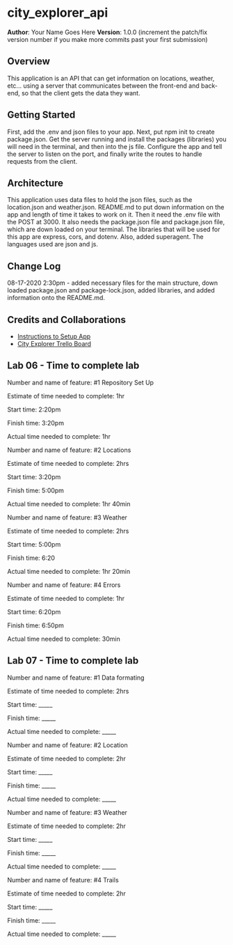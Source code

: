 # city_explorer_api

**Author**: Your Name Goes Here
**Version**: 1.0.0 (increment the patch/fix version number if you make more commits past your first submission)

## Overview
<!-- Provide a high level overview of what this application is and why you are building it, beyond the fact that it's an assignment for this class. (i.e. What's your problem domain?) -->
This application is an API that can get information on locations, weather, etc... using a server that communicates between the front-end and back-end, so that the client gets the data they want.

## Getting Started
<!-- What are the steps that a user must take in order to build this app on their own machine and get it running? -->
First, add the .env and json files to your app. Next, put npm init to create package.json. Get the server running and install the packages (libraries) you will need in the terminal, and then into the js file. Configure the app and tell the server to listen on the port, and finally write the routes to handle requests from the client. 

## Architecture
<!-- Provide a detailed description of the application design. What technologies (languages, libraries, etc) you're using, and any other relevant design information. -->
This application uses data files to hold the json files, such as the location.json and weather.json. README.md to put down information on the app and length of time it takes to work on it. Then it need the .env file with the POST at 3000. It also needs the package.json file and package.json file, which are down loaded on your terminal. The libraries that will be used for this app are express, cors, and dotenv. Also, added superagent. The languages used are json and js. 

## Change Log
<!-- Use this area to document the iterative changes made to your application as each feature is successfully implemented. Use time stamps. Here's an examples:

01-01-2001 4:59pm - Application now has a fully-functional express server, with a GET route for the location resource. -->

08-17-2020 2:30pm - added necessary files for the main structure, down loaded package.json and package-lock.json, added libraries, and added information onto the README.md.

## Credits and Collaborations
<!-- Give credit (and a link) to other people or resources that helped you build this application. -->
* [Instructions to Setup App](https://codefellows.github.io/code-301-guide/curriculum/class-06/lab/)
* [City Explorer Trello Board](https://trello.com/b/ZmD87LCC)

## Lab 06 - Time to complete lab

Number and name of feature: #1 Repository Set Up

Estimate of time needed to complete: 1hr

Start time: 2:20pm

Finish time: 3:20pm

Actual time needed to complete: 1hr


Number and name of feature: #2 Locations

Estimate of time needed to complete: 2hrs

Start time: 3:20pm

Finish time: 5:00pm

Actual time needed to complete: 1hr 40min


Number and name of feature: #3 Weather

Estimate of time needed to complete: 2hrs

Start time: 5:00pm

Finish time: 6:20

Actual time needed to complete: 1hr 20min


Number and name of feature: #4 Errors

Estimate of time needed to complete: 1hr

Start time: 6:20pm

Finish time: 6:50pm

Actual time needed to complete: 30min

## Lab 07 - Time to complete lab

Number and name of feature: #1 Data formating

Estimate of time needed to complete: 2hrs

Start time: _____

Finish time: _____

Actual time needed to complete: _____


Number and name of feature: #2 Location

Estimate of time needed to complete: 2hr

Start time: _____

Finish time: _____

Actual time needed to complete: _____



Number and name of feature: #3 Weather

Estimate of time needed to complete: 2hr

Start time: _____

Finish time: _____

Actual time needed to complete: _____



Number and name of feature: #4 Trails

Estimate of time needed to complete: 2hr

Start time: _____

Finish time: _____

Actual time needed to complete: _____